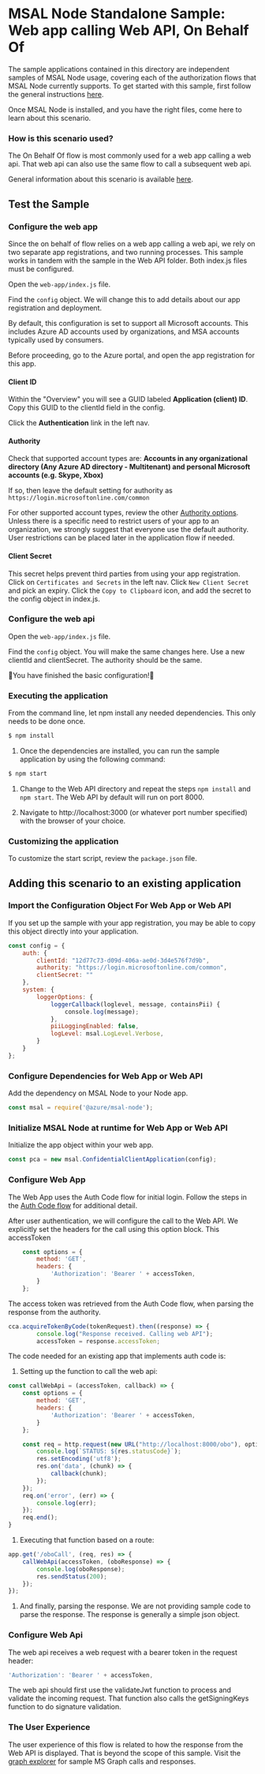 # MSAL Node Standalone Sample:  Web app calling Web API, On Behalf Of

The sample applications contained in this directory are independent samples of MSAL Node usage, covering each of the authorization flows that MSAL Node currently supports. To get started with this sample, first follow the general instructions [here](../readme.me).

Once MSAL Node is installed, and you have the right files, come here to learn about this scenario.

### How is this scenario used?
The On Behalf Of flow is most commonly used for a web app calling a web api.  That web api can also use the same flow to call a subsequent web api.

General information about this scenario is available [here](https://docs.microsoft.com/en-us/azure/active-directory/develop/msal-authentication-flows#on-behalf-of).

## Test the Sample

### Configure the web app
Since the on behalf of flow relies on a web app calling a web api, we rely on two separate app registrations, and two running processes.  This sample works in tandem with the sample in the Web API folder.  Both index.js files must be configured.

Open the `web-app/index.js` file.

Find the `config` object.  We will change this to add details about our app registration and deployment.  

By default, this configuration is set to support all Microsoft accounts. This includes Azure AD accounts used by organizations, and MSA accounts typically used by consumers. 

Before proceeding, go to the Azure portal, and open the app registration for this app.

#### **Client ID**
Within the "Overview" you will see a GUID labeled **Application (client) ID**.  Copy this GUID to the clientId field in the config.

Click the **Authentication** link in the left nav.

#### **Authority**
Check that supported account types are: **Accounts in any organizational directory (Any Azure AD directory - Multitenant) and personal Microsoft accounts (e.g. Skype, Xbox)**

If so, then leave the default setting for authority as `https://login.microsoftonline.com/common`

For other supported account types, review the other [Authority options](https://docs.microsoft.com/en-us/azure/active-directory/develop/msal-client-application-configuration).  Unless there is a specific need to restrict users of your app to an organization, we strongly suggest that everyone use the default authority.  User restrictions can be placed later in the application flow if needed.

#### **Client Secret**

This secret helps prevent third parties from using your app registration.
Click on `Certificates and Secrets` in the left nav.
Click `New Client Secret` and pick an expiry.
Click the `Copy to Clipboard` icon, and add the secret to the config object in index.js.

### Configure the web api

Open the `web-app/index.js` file.

Find the `config` object.  You will make the same changes here.  Use a new clientId and clientSecret.  The authority should be the same.

🎉You have finished the basic configuration!🎉

### Executing the application

From the command line, let npm install any needed dependencies.  This only needs to be done once.

```bash
$ npm install
```
1. Once the dependencies are installed, you can run the sample application by using the following command:

```bash
$ npm start
```

1. Change to the Web API directory and repeat the steps `npm install` and `npm start`.  The Web API by default will run on port 8000.

1. Navigate to http://localhost:3000 (or whatever port number specified) with the browser of your choice.

### Customizing the application

To customize the start script, review the `package.json` file.

## Adding this scenario to an existing application

### Import the Configuration Object For Web App or Web API

If you set up the sample with your app registration, you may be able to copy this object directly into your application.  


```js
const config = {
    auth: {
        clientId: "12d77c73-d09d-406a-ae0d-3d4e576f7d9b",
        authority: "https://login.microsoftonline.com/common",
        clientSecret: ""
    },
    system: {
        loggerOptions: {
            loggerCallback(loglevel, message, containsPii) {
                console.log(message);
            },
            piiLoggingEnabled: false,
            logLevel: msal.LogLevel.Verbose,
        }
    }
};
```

### Configure Dependencies for Web App or Web API

Add the dependency on MSAL Node to your Node app.

```js
const msal = require('@azure/msal-node');
```

### Initialize MSAL Node at runtime for Web App or Web API


Initialize the app object within your web app.

```js
const pca = new msal.ConfidentialClientApplication(config);
```

### Configure Web App

The Web App uses the Auth Code flow for initial login.  Follow the steps in the [Auth Code flow](../../auth-code/readme.md) for additional detail.

After user authentication, we will configure the call to the Web API.
We explicitly set the headers for the call using this option block.  This accessToken

```js
    const options = {
        method: 'GET',
        headers: {
            'Authorization': 'Bearer ' + accessToken,
        }
    };
```

The access token was retrieved from the Auth Code flow, when parsing the response from the authority.

```js
cca.acquireTokenByCode(tokenRequest).then((response) => {
        console.log("Response received. Calling web API");
        accessToken = response.accessToken;
```

The code needed for an existing app that implements auth code is:

1. Setting up the function to call the web api:
```js
const callWebApi = (accessToken, callback) => {
    const options = {
        method: 'GET',
        headers: {
            'Authorization': 'Bearer ' + accessToken,
        }
    };

    const req = http.request(new URL("http://localhost:8000/obo"), options, (res) => {
        console.log(`STATUS: ${res.statusCode}`);
        res.setEncoding('utf8');
        res.on('data', (chunk) => {
            callback(chunk);
        });
    });
    req.on('error', (err) => {
        console.log(err);
    });
    req.end();
}
```

1. Executing that function based on a route:
```js
app.get('/oboCall', (req, res) => {
    callWebApi(accessToken, (oboResponse) => {
        console.log(oboResponse);
        res.sendStatus(200);
    });
});
```

1. And finally, parsing the response.  We are not providing sample code to parse the response.  The response is generally a simple json object.


### Configure Web Api

The web api receives a web request with a bearer token in the request header:
```js
'Authorization': 'Bearer ' + accessToken,
```

The web api should first use the validateJwt function to process and validate the incoming request.  That function also calls the getSigningKeys function to do signature validation.

### The User Experience

The user experience of this flow is related to how the response from the Web API is displayed.  That is beyond the scope of this sample.  Visit the [graph explorer](https://developer.microsoft.com/en-us/graph/graph-explorer) for sample MS Graph calls and responses.